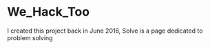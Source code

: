 # We_Hack_Too
I created this project back in June 2016, Solve is a page dedicated to problem solving

